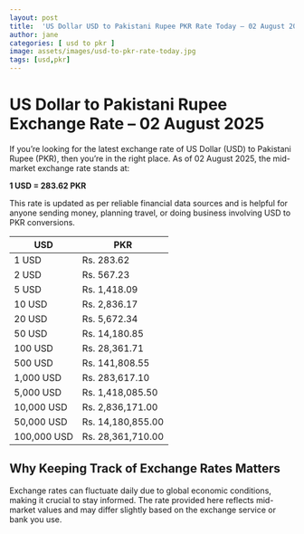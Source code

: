 ```yaml
---
layout: post
title:  'US Dollar USD to Pakistani Rupee PKR Rate Today – 02 August 2025'
author: jane
categories: [ usd to pkr ]
image: assets/images/usd-to-pkr-rate-today.jpg
tags: [usd,pkr]
---
```


# US Dollar to Pakistani Rupee Exchange Rate – 02 August 2025

If you’re looking for the latest exchange rate of US Dollar (USD) to Pakistani Rupee (PKR), then you’re in the right place. As of 02 August 2025, the mid-market exchange rate stands at:

**1 USD = 283.62 PKR**

This rate is updated as per reliable financial data sources and is helpful for anyone sending money, planning travel, or doing business involving USD to PKR conversions.

| USD | PKR |
| --- | --- |
| 1 USD | Rs. 283.62 |
| 2 USD | Rs. 567.23 |
| 5 USD | Rs. 1,418.09 |
| 10 USD | Rs. 2,836.17 |
| 20 USD | Rs. 5,672.34 |
| 50 USD | Rs. 14,180.85 |
| 100 USD | Rs. 28,361.71 |
| 500 USD | Rs. 141,808.55 |
| 1,000 USD | Rs. 283,617.10 |
| 5,000 USD | Rs. 1,418,085.50 |
| 10,000 USD | Rs. 2,836,171.00 |
| 50,000 USD | Rs. 14,180,855.00 |
| 100,000 USD | Rs. 28,361,710.00 |


## Why Keeping Track of Exchange Rates Matters

Exchange rates can fluctuate daily due to global economic conditions, making it crucial to stay informed. The rate provided here reflects mid-market values and may differ slightly based on the exchange service or bank you use.
